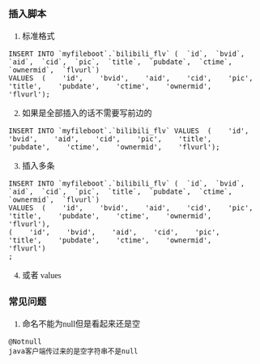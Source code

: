 <font face="SimSun" size=3>

### 插入脚本

1. 标准格式
~~~
INSERT INTO `myfileboot`.`bilibili_flv` (  `id`,  `bvid`,  `aid`,  `cid`,  `pic`,  `title`,  `pubdate`,  `ctime`,  `ownermid`,  `flvurl`)
VALUES  (    'id',    'bvid',    'aid',    'cid',    'pic',    'title',    'pubdate',    'ctime',    'ownermid',    'flvurl');
~~~

2. 如果是全部插入的话不需要写前边的
~~~
INSERT INTO `myfileboot`.`bilibili_flv` VALUES  (    'id',    'bvid',    'aid',    'cid',    'pic',    'title',    'pubdate',    'ctime',    'ownermid',    'flvurl');
~~~

3. 插入多条
~~~
INSERT INTO `myfileboot`.`bilibili_flv` (  `id`,  `bvid`,  `aid`,  `cid`,  `pic`,  `title`,  `pubdate`,  `ctime`,  `ownermid`,  `flvurl`)
VALUES  (    'id',    'bvid',    'aid',    'cid',    'pic',    'title',    'pubdate',    'ctime',    'ownermid',    'flvurl'),
(    'id',    'bvid',    'aid',    'cid',    'pic',    'title',    'pubdate',    'ctime',    'ownermid',    'flvurl')
;
~~~

4. 或者
   values

### 常见问题

1. 命名不能为null但是看起来还是空
~~~
@Notnull
java客户端传过来的是空字符串不是null
~~~

</font>